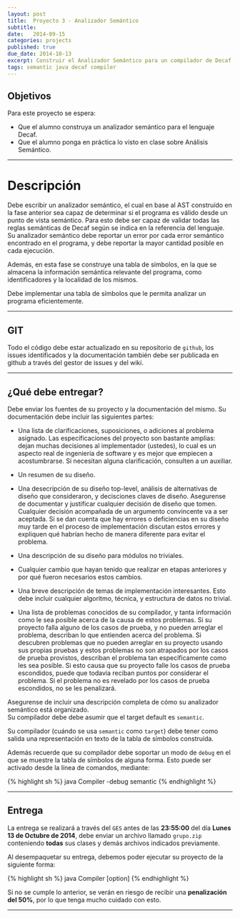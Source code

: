 ```yaml
---
layout: post
title:  Proyecto 3 - Analizador Semántico
subtitle: 
date:   2014-09-15
categories: projects
published: true
due_date: 2014-10-13
excerpt: Construir el Analizador Semántico para un compilador de Decaf.
tags: semantic java decaf compiler
---
```


Objetivos
---------
Para este proyecto se espera:

- Que el alumno construya un analizador semántico para el lenguaje Decaf.
- Que el alumno ponga en práctica lo visto en clase sobre Análisis Semántico.

---

Descripción
===========


Debe escribir un analizador semántico, el cual en base al AST construído en la fase anterior sea capaz de determinar si el programa
es válido desde un punto de vista semántico. Para esto debe ser capaz de validar todas las reglas semánticas de Decaf según se indica en la referencia del lenguaje.
Su analizador semántico debe reportar un error por cada error semántico encontrado en el programa, y debe reportar la mayor cantidad posible en cada ejecución.

Además, en esta fase se construye una tabla de símbolos, en la que se almacena la información semántica relevante del programa, como identificadores y la localidad de los mismos.

Debe implementar una tabla de símbolos que le permita analizar un programa eficientemente.

---

GIT
---

Todo el código debe estar actualizado en su repositorio de `github`, los issues identificados y la documentación también debe ser publicada en github a través del gestor de issues y del wiki.

---

¿Qué debe entregar?
-------------------

Debe enviar los fuentes de su proyecto y la documentación del mismo. Su documentación debe incluir las siguientes partes:

* Una lista de clarificaciones, suposiciones, o adiciones al problema asignado. Las especificaciones del proyecto son bastante amplias: dejan muchas decisiones al implementador (ustedes), lo cual es un aspecto real de ingeniería de software y es mejor que empiecen a acostumbrarse. Si necesitan alguna clarificación, consulten a un auxiliar.

* Un resumen de su diseño.

* Una desecripción de su diseño top-level, análisis de alternativas de diseño que consideraron, y decisciones claves de diseño. Asegurense de documentar y justificar cualquier decisión de diseño que tomen. Cualquier decisión acompañada de un argumento convincente va a ser aceptada. Si se dan cuenta que hay errores o deficiencias en su diseño muy tarde en el proceso de implementación discutan estos errores y expliquen qué habrían hecho de manera diferente para evitar el problema.

* Una descripción de su diseño para módulos no triviales.

* Cualquier cambio que hayan tenido que realizar en etapas anteriores y por qué fueron necesarios estos cambios.

* Una breve descripción de temas de implementación interesantes. Esto debe incluir cualquier algoritmo, técnica, y estructura de datos no trivial.

* Una lista de problemas conocidos de su compilador, y tanta información como le sea posible acerca de la causa de estos problemas. Si su proyecto falla alguno de los casos de prueba, y no pueden arreglar el problema, describan lo que entienden acerca del problema. Si descubren problemas que no pueden arreglar en su proyecto usando sus propias pruebas y estos problemas no son atrapados por los casos de prueba provistos, describan el problema tan específicamente como les sea posible. Si esto causa que su proyecto falle los casos de prueba escondidos, puede que todavía reciban puntos por considerar el problema. Si el problema no es revelado por los casos de prueba escondidos, no se les penalizará.


Asegurense de incluir una descripción completa de cómo su analizador semántico está organizado.  
Su compilador debe debe asumir que el target default es `semantic`.

Su compilador (cuándo se usa `semantic` como `target`) debe tener como salida una representación en texto de la tabla de símbolos construída.  


Además recuerde que su compilador debe soportar un modo de `debug` en el que se muestre la tabla de símbolos de alguna forma. Esto puede ser activado desde la línea de comandos, mediante:

{% highlight sh %}
  java Compiler -debug semantic <filename>
{% endhighlight %}


---

Entrega
-------

La entrega se realizará a través del `GES` antes de las **23:55:00** del día **Lunes 13 de Octubre de 2014**, debe enviar un archivo llamado `grupo.zip` conteniendo  **todas** sus clases y demás archivos indicados previamente.


Al desempaquetar su entrega, debemos poder ejecutar su proyecto de la siguiente forma:

{% highlight sh %}
  java Compiler [option] <filename>
{% endhighlight %}

Si no se cumple lo anterior, se verán en riesgo de recibir una <b>penalización del 50%</b>, por lo que tenga mucho cuidado con esto.

---

